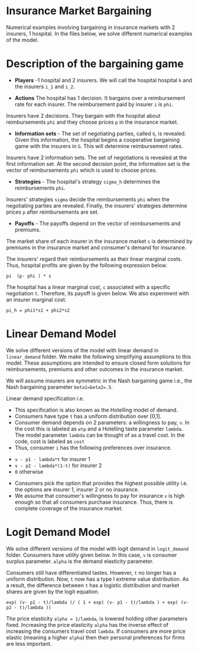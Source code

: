 # Insurance Market Bargaining
Numerical examples involving bargaining in insurance markets with 2 insurers, 1 hospital. In the files below, we solve different numerical examples of the model.

# Description of the bargaining game

* **Players** -1 hospital and 2 insurers. We will call the hospital hospital `h` and the insurers `i_1` and `i_2`.

* **Actions** The hospital has 1 decision. It bargains over a reimbursement rate for each insurer. The reimbursement paid by insurer `i` is `phi`.

Insurers have 2 decisions. They bargain with the hospital about reimbursements `phi` and they choose prices `p` in the insurance market. 

* **Information sets** - The set of negotiating parties, called `G`, is revealed. Given this information, the hospital begins a cooperative bargaining game with the insurers in `G`. This will determine reimbursement rates. 

Insurers have 2 information sets. The set of negotiations is revealed at the first information set. At the second  decision point, the information set is  the vector of reimbursements `phi` which is used to choose prices.


* **Strategies** - The hospital's strategy `sigma_h` determines the reimbursements `phi`.

Insurers' strategies `sigma` decide the reimbursements `phi` when the negotiating parties are revealed. Finally,  the insurers' strategies determine prices `p` after reimbursements are set.


* **Payoffs** - The payoffs depend on the vector of reimbursements and premiums.

The market share of each insurer in the insurance market `s` is determined by premiums in the insurance market and consumer's demand for insurance. 

The insurers' regard their reimbursements as their linear marginal costs. Thus, hospital profits are given by the following expression below. 

`pi  (p- phi ) * s`

The hospital has a linear marginal cost, `c` associated with a specific negotiation `t`. Therefore, its payoff is given below. We also experiment with an insurer marginal cost.

`pi_h = phi1*s1 + phi2*s2`

# Linear Demand Model

We solve different versions of the model with linear demand in `linear_demand` folder. We make the following simplifying assumptions to this model. These assumptions are intended to ensure closed form solutions for reimbursements, premiums and other outcomes in the insurance market.

We will assume insurers are symmetric in the Nash bargaining game i.e., the Nash bargaining parameter `beta1=beta2=.5`.

Linear demand specification i.e. 

* This specification is also known as the Hotelling model of demand.
* Consumers have type `t` has a uniform distribution over [0,1].
* Consumer demand depends on 2 parameters: a willingness to pay, `v`. In the cost this is labeled as `wtp` and a Hotelling taste parameter `lambda`. The model parameter `lambda` can be thought of as a travel cost. In the code, cost is labeled as `cost`
* Thus, consumer `i` has the following preferences over insurance. 

- `v - p1 - lambda*t` for insurer 1
- `v - p2 - lambda*(1-t)` for insurer 2
- `0` otherwise

* Consumers pick the option that provides the highest possible utility i.e. the options are insurer 1, insurer 2 or no insurance.
* We assume that consumer's willingness to pay for insurance `v` is high enough so that all consumers purchase insurance. Thus, there is complete coverage of the insurance market.

# Logit Demand Model

We solve different versions of the model with logit demand in `logit_demand` folder.  Consumers have utility given below. In this case, `v` is consumer surplus parameter. `alpha` is the demand elasticity parameter. 

Consumers still have differentiated tastes. However, `t` no longer has a uniform distribution. Now, `t` now has a type I extreme value distribution. As a result, the difference between `t` has a logistic distribution and market shares are given by the logit equation.

`exp( (v- p1 - t)/lambda )/ ( 1 + exp( (v- p1 - t)/lambda ) + exp( (v- p2 - t)/lambda ))`

The price elasticity `alpha = 1/lambda`, is lowered holding other parameters fixed. Increasing the price elasticity `alpha` has the inverse effect of increasing the consumers travel cost `lambda`. If consumers are more price elastic (meaning a higher `alpha`) then their personal preferences for firms are less important.

